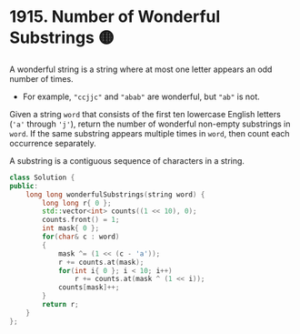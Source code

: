 # 1915. Number of Wonderful Substrings 🟡

A wonderful string is a string where at most one letter appears an odd number of times.

 - For example, `"ccjjc"` and `"abab"` are wonderful, but `"ab"` is not.

Given a string `word` that consists of the first ten lowercase English letters (`'a'` through `'j'`), return the number of wonderful non-empty substrings in `word`. If the same substring appears multiple times in `word`, then count each occurrence separately.

A substring is a contiguous sequence of characters in a string.

```cpp
class Solution {
public:
    long long wonderfulSubstrings(string word) {
        long long r{ 0 };
        std::vector<int> counts((1 << 10), 0);
        counts.front() = 1;
        int mask{ 0 };
        for(char& c : word)
        {
            mask ^= (1 << (c - 'a'));
            r += counts.at(mask);
            for(int i{ 0 }; i < 10; i++)
                r += counts.at(mask ^ (1 << i));
            counts[mask]++;
        }
        return r;
    }
};
```